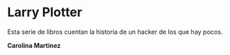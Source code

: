 # Larry Plotter

Esta serie de libros cuentan la historia de un hacker de los que hay pocos.

**Carolina Martinez**
